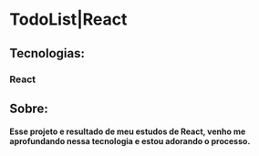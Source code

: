 # TodoList|React 

## Tecnologias:
### React

## Sobre:
#### Esse projeto e resultado de meu estudos de React, venho me aprofundando nessa tecnologia e estou adorando o processo. 
